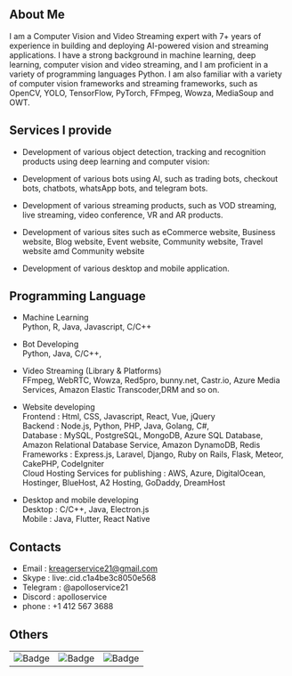 ## About Me

I am a Computer Vision and Video Streaming expert with 7+ years of experience in building and deploying AI-powered vision and streaming applications. 
I have a strong background in machine learning, deep learning, computer vision and video streaming, and I am proficient in a variety of programming languages Python. 
I am also familiar with a variety of computer vision frameworks and streaming frameworks, such as OpenCV, YOLO, TensorFlow, PyTorch, FFmpeg, Wowza, MediaSoup and OWT.

## Services I provide

- Development of various object detection, tracking and recognition products using deep learning and computer vision:
  
- Development of various bots using AI, such as trading bots, checkout bots, chatbots, whatsApp bots, and telegram bots.

- Development of various streaming products, such as VOD streaming, live streaming, video conference, VR and AR products.

- Development of various sites such as eCommerce website, Business website, Blog website, Event website, Community website, Travel website amd Community website

- Development of various desktop and mobile application.

## Programming Language

- Machine Learning<br> 
  Python, R, Java, Javascript, C/C++

- Bot Developing<br>
  Python, Java, C/C++, 

- Video Streaming (Library & Platforms)<br>
  FFmpeg, WebRTC, Wowza, Red5pro, bunny.net, Castr.io, Azure Media Services, Amazon Elastic Transcoder,DRM and so on.

- Website developing<br>
  Frontend : Html, CSS, Javascript, React, Vue, jQuery<br>
  Backend : Node.js, Python, PHP, Java, Golang, C#,<br>
  Database : MySQL, PostgreSQL, MongoDB, Azure SQL Database, Amazon Relational Database Service, Amazon DynamoDB, Redis<br>
  Frameworks : Express.js, Laravel, Django, Ruby on Rails, Flask, Meteor, CakePHP, CodeIgniter<br>
  Cloud Hosting Services for publishing : AWS, Azure, DigitalOcean, Hostinger, BlueHost, A2 Hosting, GoDaddy, DreamHost<br>

- Desktop and mobile developing<br>
  Desktop : C/C++, Java, Electron.js<br>
  Mobile : Java, Flutter, React Native<br>

## Contacts

- Email : kreagerservice21@gmail.com<br>
- Skype : live:.cid.c1a4be3c8050e568<br>
- Telegram : @apolloservice21<br>
- Discord : apolloservice<br>
- phone : +1 412 567 3688

## Others

<table>
  <tr>
    <td><img src="https://imgur.com/YVSyGXb.png" alt="Badge" /></td>
    <td><img src="https://imgur.com/DoWqh11.png" alt="Badge" /></td>
    <td><img src="https://imgur.com/pc72rUD.png" alt="Badge" /></td>
  </tr>
</table>
